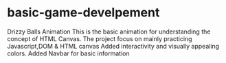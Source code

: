 # basic-game-develpement
Drizzy Balls Animation
This is the basic animation for understanding the concept of HTML Canvas.
The project focus on mainly practicing Javascript,DOM & HTML canvas
Added interactivity and visually appealing colors.
Added Navbar for basic information